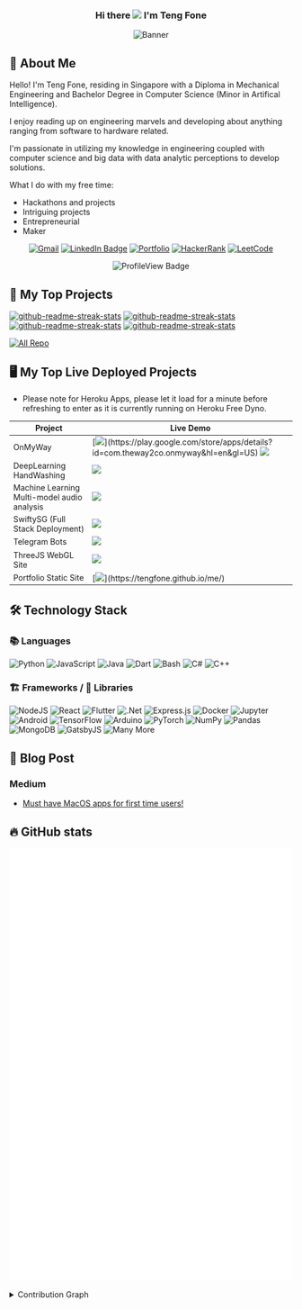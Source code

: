 <h3 align="center">
  Hi there <img src="https://media.giphy.com/media/hvRJCLFzcasrR4ia7z/giphy.gif" width="28"> I'm Teng Fone
</h3>

<p align="center">
<img src="https://readme-typing-svg.herokuapp.com?font=Ubuntu&color=2EB84A&center=true&vCenter=true&lines=An+Engineer+With+Many+Hats;Aspiring+Software+Engineer;+Aspiring+Full+Stack+Developer;Aspiring+Data+Scientist;Aspiring+Entrepreneur" alt= "Banner"/>
 </p>

## 📇 About Me

Hello! I'm Teng Fone, residing in Singapore with a Diploma in Mechanical Engineering and Bachelor Degree in Computer Science (Minor in Artifical Intelligence).

I enjoy reading up on engineering marvels and developing about anything ranging from software to hardware related.

I'm passionate in utilizing my knowledge in engineering coupled with computer science and big data with data analytic perceptions to develop solutions.

What I do with my free time:
- Hackathons and projects
- Intriguing projects
- Entrepreneurial
- Maker

<p align="center">
  <a href="https://tengfone.github.io/me/contact"><img alt="Gmail" src="https://img.shields.io/badge/Contact%20Me-D14836?style=flat-square&logo=gmail&logoColor=white" /></a>
  <a href="https://www.linkedin.com/in/tengfonephang/"><img src="https://img.shields.io/badge/-LinkedIn-0077B5?style=flat-square&amp;labelColor=0077B5&amp;logo=LinkedIn&amp;link=https://www.linkedin.com/in/tengfonephang/" alt="LinkedIn Badge"></a>
  <a href="https://tengfone.github.io/me/"><img src="https://img.shields.io/badge/Portfolio-4285F4?style=flat-square&logo=Internet-Explorer&logoColor=white" alt="Portfolio"/></a>
    <a href= "https://www.hackerrank.com/phangtf"><img alt="HackerRank" src="https://img.shields.io/badge/-HackerRank-2EC866?style=flat-square&logo=HackerRank&logoColor=white"/></a>
  <a href= "https://leetcode.com/tengfone/"><img alt="LeetCode" src="https://img.shields.io/badge/-LeetCode-2EC866?style=flat-square&logo=LeetCode&logoColor=white"/></a>
</p>

<p align = "center">
  <img src="https://komarev.com/ghpvc/?username=tengfone&color=green" alt="ProfileView Badge"/>
  </p>

## 📘 My Top Projects
<p align="left">
  <a href="https://github.com/tengfone/AmaNerdBookReview"><img src="https://github-readme-stats.vercel.app/api/pin/?username=tengfone&repo=AmaNerdBookReview&theme=react&bg_color=1F222E&title_color=F85D7F&icon_color=F8D866&hide_border=true" alt="github-readme-streak-stats" ></a>
  <a href="https://github.com/tengfone/green_scanner_flutter"><img src="https://github-readme-stats.vercel.app/api/pin/?username=tengfone&repo=green_scanner_flutter&theme=react&bg_color=1F222E&title_color=F85D7F&icon_color=F8D866&hide_border=true" alt="github-readme-streak-stats" ></a>
  <a href="https://github.com/tengfone/F04Musician"><img src="https://github-readme-stats.vercel.app/api/pin/?username=tengfone&repo=F04Musician&theme=react&bg_color=1F222E&title_color=F85D7F&icon_color=F8D866&hide_border=true" alt="github-readme-streak-stats" ></a>
  <a href="https://github.com/tengfone/telegram_sgcheckpoint_pytutorial"><img src="https://github-readme-stats.vercel.app/api/pin/?username=tengfone&repo=telegram_sgcheckpoint_pytutorial&theme=react&bg_color=1F222E&title_color=F85D7F&icon_color=F8D866&hide_border=true" alt="github-readme-streak-stats" ></a>
</p>

<p align="left">
  <a href="https://github.com/tengfone?tab=repositories"><img alt="All Repo" title="All Repositories" src="https://img.shields.io/badge/-All%20Repos-2962FF?style=for-the-badge&logo=koding&logoColor=white"/></a>
</p>

## 🖥️ My Top Live Deployed Projects
* Please note for Heroku Apps, please let it load for a minute before refreshing to enter as it is currently running on Heroku Free Dyno.


| Project | Live Demo |
| --- | --- |
| OnMyWay | [![](https://img.shields.io/badge/Google_Play-414141?style=for-the-badge&logo=google-play&logoColor=white")](https://play.google.com/store/apps/details?id=com.theway2co.onmyway&hl=en&gl=US) [![](https://img.shields.io/badge/App_Store-0D96F6?style=for-the-badge&logo=app-store&logoColor=white)](https://apps.apple.com/sg/app/onmyway-theway2co/id1530214166) |
| DeepLearning HandWashing | [![](https://img.shields.io/badge/Heroku-430098?style=for-the-badge&logo=heroku&logoColor=white)](https://handwashdl.herokuapp.com/) |
| Machine Learning Multi-model audio analysis | [![](https://img.shields.io/badge/Heroku-430098?style=for-the-badge&logo=heroku&logoColor=white)](https://f04musician.herokuapp.com/) |
| SwiftySG (Full Stack Deployment) | [![](https://img.shields.io/badge/Website-4285F4?style=for-the-badge&logo=Internet-Explorer&logoColor=white)](https://swifty.sg) |
| Telegram Bots | [![](https://img.shields.io/badge/@QRCodifyBot-2CA5E0?style=for-the-badge&logo=Telegram&logoColor=white)](https://telegram.me/QRCodifyBot) |
| ThreeJS WebGL Site | [![](https://img.shields.io/badge/vercel-%23000000.svg?style=for-the-badge&logo=vercel&logoColor=white)](https://tf-3js.vercel.app/) |
| Portfolio Static Site | [![](https://img.shields.io/badge/GitHub%20Pages-100000?style=for-the-badge&logo=github&logoColor=white")](https://tengfone.github.io/me/) |


## 🛠️ Technology Stack
### 📚 Languages
<p>
  <img alt="Python" src="https://img.shields.io/badge/python-%2314354C.svg?style=for-the-badge&logo=python&logoColor=white"/>
  <img alt="JavaScript" src="https://img.shields.io/badge/javascript-%23323330.svg?style=for-the-badge&logo=javascript&logoColor=%23F7DF1E"/>
  <img alt="Java" src="https://img.shields.io/badge/java-%23ED8B00.svg?style=for-the-badge&logo=java&logoColor=white"/>
  <img alt="Dart" src="https://img.shields.io/badge/dart-%230175C2.svg?style=for-the-badge&logo=dart&logoColor=white"/>
  <img alt="Bash" src="https://img.shields.io/badge/Bash%20-%23121011.svg?style=for-the-badge&logo=c%2B%2B&ogoColor=white"/>
  <img alt="C#" src="https://img.shields.io/badge/c%23-%23239120.svg?style=for-the-badge&logo=c-sharp&logoColor=white"/>
  <img alt="C++" src="https://img.shields.io/badge/c++-%2300599C.svg?style=for-the-badge&logo=c%2B%2B&ogoColor=white"/>
</p>
                                                                                                                         
### 🏗️ Frameworks / 📙 Libraries
<p>
  <img alt="NodeJS" src="https://img.shields.io/badge/node.js-%2343853D.svg?style=for-the-badge&logo=node-dot-js&logoColor=white"/>
  <img alt="React" src="https://img.shields.io/badge/react-%2320232a.svg?style=for-the-badge&logo=react&logoColor=%2361DAFB"/>
  <img alt="Flutter" src="https://img.shields.io/badge/Flutter-%2302569B.svg?style=for-the-badge&logo=Flutter&logoColor=white" />
  <img alt=".Net" src="https://img.shields.io/badge/.NET-5C2D91?style=for-the-badge&logo=.net&logoColor=white"/>
  <img alt="Express.js" src="https://img.shields.io/badge/express.js-%23404d59.svg?style=for-the-badge&logo=express&logoColor=%2361DAFB"/>
  <img alt="Docker" src="https://img.shields.io/badge/docker-%230db7ed.svg?style=for-the-badge&logo=docker&logoColor=white"/>
  <img alt="Jupyter" src="https://img.shields.io/badge/Jupyter-%23F37626.svg?style=for-the-badge&logo=Jupyter&logoColor=white" />
  <img alt="Android" src="https://img.shields.io/badge/Android-3DDC84?style=for-the-badge&logo=android&logoColor=white" />
  <img alt="TensorFlow" src="https://img.shields.io/badge/TensorFlow-%23FF6F00.svg?style=for-the-badge&logo=TensorFlow&logoColor=white" />
  <img alt="Arduino" src="https://img.shields.io/badge/-Arduino-00979D?style=for-the-badge&logo=Arduino&logoColor=white"/>
  <img alt="PyTorch" src="https://img.shields.io/badge/PyTorch-%23EE4C2C.svg?style=for-the-badge&logo=PyTorch&logoColor=white" />
  <img alt="NumPy" src="https://img.shields.io/badge/numpy-%23013243.svg?style=for-the-badge&logo=numpy&logoColor=white" />
  <img alt="Pandas" src="https://img.shields.io/badge/pandas-%23150458.svg?style=for-the-badge&logo=pandas&logoColor=white" />
  <img alt="MongoDB" src ="https://img.shields.io/badge/MongoDB-%234ea94b.svg?style=for-the-badge&logo=mongodb&logoColor=white"/>
  <img alt="GatsbyJS" src ="https://img.shields.io/badge/GatsbyJS-%235835CC.svg?style=for-the-badge&logo=gatsby&logoColor=white"/>
  <img alt="Many More" src="https://img.shields.io/badge/...-And%20More-yellowgreen?style=for-the-badge&logo=GitHub-Sponsors"/>
</p>

## 📰 Blog Post

### Medium
<!-- MEDIUM:START -->
- [Must have MacOS apps for first time users!](https://tengfone.medium.com/must-have-macos-apps-for-first-time-users-aa34b59d82b0?source=rss-ad32a0ecc2ae------2)
<!-- MEDIUM:END -->

## 🔥 GitHub stats

<p align="center">
  <!-- If you're using "main" as default branch -->
  <!-- From https://github.com/lowlighter/metrics -->
 <img src="https://github.com/tengfone/tengfone/blob/main/github-metrics.svg" alt="Github stats"/>
</p>

<details> 
  <summary>Contribution Graph</summary>
  <br/>
  <img src="https://activity-graph.herokuapp.com/graph?username=tengfone&theme=dracula)" alt="TengFone Github Activity Graph"/>
</details>


